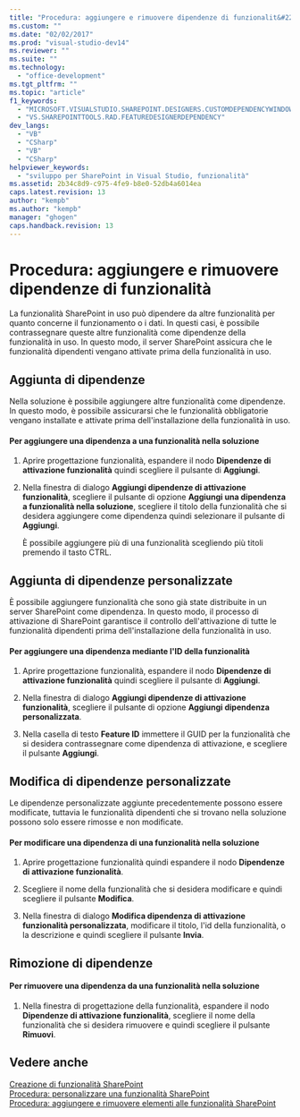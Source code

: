 ```yaml
---
title: "Procedura: aggiungere e rimuovere dipendenze di funzionalit&#224;"
ms.custom: ""
ms.date: "02/02/2017"
ms.prod: "visual-studio-dev14"
ms.reviewer: ""
ms.suite: ""
ms.technology: 
  - "office-development"
ms.tgt_pltfrm: ""
ms.topic: "article"
f1_keywords: 
  - "MICROSOFT.VISUALSTUDIO.SHAREPOINT.DESIGNERS.CUSTOMDEPENDENCYWINDOW"
  - "VS.SHAREPOINTTOOLS.RAD.FEATUREDESIGNERDEPENDENCY"
dev_langs: 
  - "VB"
  - "CSharp"
  - "VB"
  - "CSharp"
helpviewer_keywords: 
  - "sviluppo per SharePoint in Visual Studio, funzionalità"
ms.assetid: 2b34c8d9-c975-4fe9-b8e0-52db4a6014ea
caps.latest.revision: 13
author: "kempb"
ms.author: "kempb"
manager: "ghogen"
caps.handback.revision: 13
---
```

# Procedura: aggiungere e rimuovere dipendenze di funzionalit&#224;
  La funzionalità SharePoint in uso può dipendere da altre funzionalità per quanto concerne il funzionamento o i dati.  In questi casi, è possibile contrassegnare queste altre funzionalità come dipendenze della funzionalità in uso.  In questo modo, il server SharePoint assicura che le funzionalità dipendenti vengano attivate prima della funzionalità in uso.  
  
## Aggiunta di dipendenze  
 Nella soluzione è possibile aggiungere altre funzionalità come dipendenze.  In questo modo, è possibile assicurarsi che le funzionalità obbligatorie vengano installate e attivate prima dell'installazione della funzionalità in uso.  
  
#### Per aggiungere una dipendenza a una funzionalità nella soluzione  
  
1.  Aprire progettazione funzionalità, espandere il nodo **Dipendenze di attivazione funzionalità** quindi scegliere il pulsante di **Aggiungi**.  
  
2.  Nella finestra di dialogo **Aggiungi dipendenze di attivazione funzionalità**, scegliere il pulsante di opzione **Aggiungi una dipendenza a funzionalità nella soluzione**, scegliere il titolo della funzionalità che si desidera aggiungere come dipendenza quindi selezionare il pulsante di **Aggiungi**.  
  
     È possibile aggiungere più di una funzionalità scegliendo più titoli premendo il tasto CTRL.  
  
## Aggiunta di dipendenze personalizzate  
 È possibile aggiungere funzionalità che sono già state distribuite in un server SharePoint come dipendenza.  In questo modo, il processo di attivazione di SharePoint garantisce il controllo dell'attivazione di tutte le funzionalità dipendenti prima dell'installazione della funzionalità in uso.  
  
#### Per aggiungere una dipendenza mediante l'ID della funzionalità  
  
1.  Aprire progettazione funzionalità, espandere il nodo **Dipendenze di attivazione funzionalità** quindi scegliere il pulsante di **Aggiungi**.  
  
2.  Nella finestra di dialogo **Aggiungi dipendenze di attivazione funzionalità**, scegliere il pulsante di opzione **Aggiungi dipendenza personalizzata**.  
  
3.  Nella casella di testo **Feature ID** immettere il GUID per la funzionalità che si desidera contrassegnare come dipendenza di attivazione, e scegliere il pulsante **Aggiungi**.  
  
## Modifica di dipendenze personalizzate  
 Le dipendenze personalizzate aggiunte precedentemente possono essere modificate,  tuttavia le funzionalità dipendenti che si trovano nella soluzione possono solo essere rimosse e non modificate.  
  
#### Per modificare una dipendenza di una funzionalità nella soluzione  
  
1.  Aprire progettazione funzionalità quindi espandere il nodo **Dipendenze di attivazione funzionalità**.  
  
2.  Scegliere il nome della funzionalità che si desidera modificare e quindi scegliere il pulsante **Modifica**.  
  
3.  Nella finestra di dialogo **Modifica dipendenza di attivazione funzionalità personalizzata**, modificare il titolo, l'id della funzionalità, o la descrizione e quindi scegliere il pulsante **Invia**.  
  
## Rimozione di dipendenze  
  
#### Per rimuovere una dipendenza da una funzionalità nella soluzione  
  
1.  Nella finestra di progettazione della funzionalità, espandere il nodo **Dipendenze di attivazione funzionalità**, scegliere il nome della funzionalità che si desidera rimuovere e quindi scegliere il pulsante **Rimuovi**.  
  
## Vedere anche  
 [Creazione di funzionalità SharePoint](../sharepoint/creating-sharepoint-features.md)   
 [Procedura: personalizzare una funzionalità SharePoint](../sharepoint/how-to-customize-a-sharepoint-feature.md)   
 [Procedura: aggiungere e rimuovere elementi alle funzionalità SharePoint](../sharepoint/how-to-add-and-remove-items-to-sharepoint-features.md)  
  
  